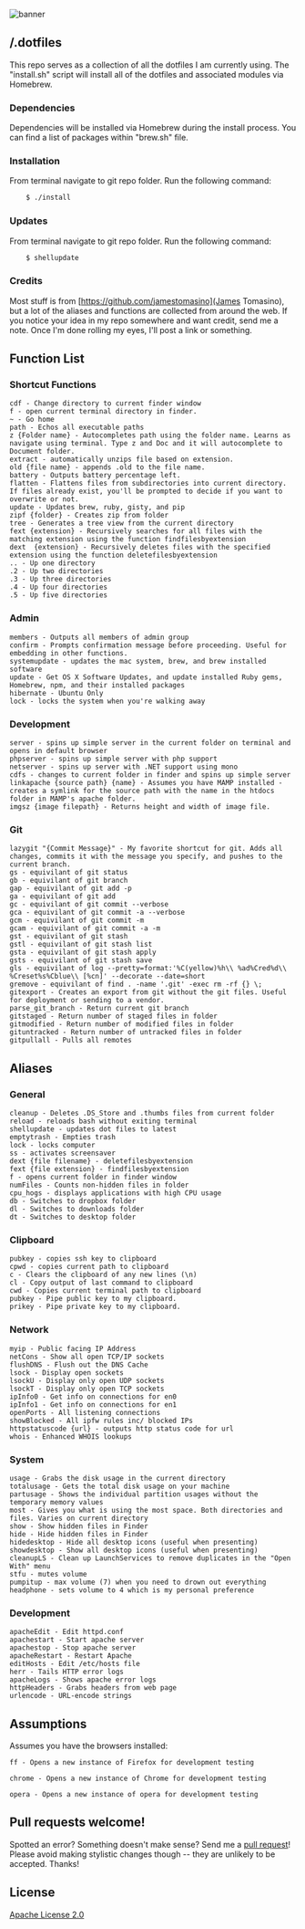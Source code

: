 
![banner](http://i0.wp.com/www.shawnmullings.com/wp-content/uploads/2016/05/dotfiles.png?w=500 "dotfiles")

## /.dotfiles

This repo serves as a collection of all the dotfiles I am currently using. The "install.sh" script will install all of the dotfiles and associated modules via Homebrew.

### Dependencies ###

Dependencies will be installed via Homebrew during the install process. You can find a list of packages within "brew.sh" file.

### Installation ###

From terminal navigate to git repo folder. Run the following command:

```bash
    $ ./install
```

### Updates ###

From terminal navigate to git repo folder. Run the following command:

```bash
    $ shellupdate
```

### Credits ####

Most stuff is from [https://github.com/jamestomasino](James Tomasino), but a lot of the aliases and functions are collected from around the web. If you notice your idea in my repo somewhere and want credit, send me a note. Once I'm done rolling my eyes, I'll post a link or something.

## Function List

### Shortcut Functions ###

    cdf - Change directory to current finder window
    f - open current terminal directory in finder.
    ~ - Go home
    path - Echos all executable paths     
    z {Folder name} - Autocompletes path using the folder name. Learns as navigate using terminal. Type z and Doc and it will autocomplete to Document folder.
    extract - automatically unzips file based on extension.
    old {file name} - appends .old to the file name.
    battery - Outputs battery percentage left.
    flatten - Flattens files from subdirectories into current directory. If files already exist, you'll be prompted to decide if you want to overwrite or not.
    update - Updates brew, ruby, gisty, and pip
    zipf {folder} - Creates zip from folder
    tree - Generates a tree view from the current directory
    fext {extension} - Recursively searches for all files with the matching extension using the function findfilesbyextension
    dext  {extension} - Recursively deletes files with the specified extension using the function deletefilesbyextension
    .. - Up one directory
    .2 - Up two directories
    .3 - Up three directories
    .4 - Up four directories
    .5 - Up five directories

### Admin ###

    members - Outputs all members of admin group
    confirm - Prompts confirmation message before proceeding. Useful for embedding in other functions.
    systemupdate - updates the mac system, brew, and brew installed software
    update - Get OS X Software Updates, and update installed Ruby gems, Homebrew, npm, and their installed packages
    hibernate - Ubuntu Only
    lock - locks the system when you're walking away

### Development ###

    server - spins up simple server in the current folder on terminal and opens in default browser
    phpserver - spins up simple server with php support
    netserver - spins up server with .NET support using mono
    cdfs - changes to current folder in finder and spins up simple server
    linkapache {source path} {name} - Assumes you have MAMP installed - creates a symlink for the source path with the name in the htdocs folder in MAMP's apache folder.
    imgsz {image filepath} - Returns height and width of image file.

### Git ###

    lazygit "{Commit Message}" - My favorite shortcut for git. Adds all changes, commits it with the message you specify, and pushes to the current branch.
    gs - equivilant of git status
    gb - equivilant of git branch
    gap - equivilant of git add -p
    ga - equivilant of git add
    gc - equivilant of git commit --verbose
    gca - equivilant of git commit -a --verbose
    gcm - equivilant of git commit -m
    gcam - equivilant of git commit -a -m
    gst - equivilant of git stash
    gstl - equivilant of git stash list
    gsta - equivilant of git stash apply
    gsts - equivilant of git stash save
    gls - equivilant of log --pretty=format:'%C(yellow)%h\\ %ad%Cred%d\\ %Creset%s%Cblue\\ [%cn]' --decorate --date=short
    gremove - equivilant of find . -name '.git' -exec rm -rf {} \;
    gitexport - Creates an export from git without the git files. Useful for deployment or sending to a vendor.
    parse_git_branch - Return current git branch
    gitstaged - Return number of staged files in folder
    gitmodified - Return number of modified files in folder
    gituntracked - Return number of untracked files in folder
    gitpullall - Pulls all remotes

## Aliases

### General ###

    cleanup - Deletes .DS_Store and .thumbs files from current folder
    reload - reloads bash without exiting terminal
    shellupdate - updates dot files to latest
    emptytrash - Empties trash
    lock - locks computer
    ss - activates screensaver
    dext {file filename} - deletefilesbyextension
    fext {file extension} - findfilesbyextension
    f - opens current folder in finder window
    numFiles - Counts non-hidden files in folder
    cpu_hogs - displays applications with high CPU usage
    db - Switches to dropbox folder
    dl - Switches to downloads folder
    dt - Switches to desktop folder

### Clipboard ###

    pubkey - copies ssh key to clipboard
    cpwd - copies current path to clipboard
    c - Clears the clipboard of any new lines (\n)
    cl - Copy output of last command to clipboard
    cwd - Copies current terminal path to clipboard
    pubkey - Pipe public key to my clipboard.
    prikey - Pipe private key to my clipboard.

### Network ###

    myip - Public facing IP Address
    netCons - Show all open TCP/IP sockets
    flushDNS - Flush out the DNS Cache
    lsock - Display open sockets
    lsockU - Display only open UDP sockets
    lsockT - Display only open TCP sockets
    ipInfo0 - Get info on connections for en0
    ipInfo1 - Get info on connections for en1
    openPorts - All listening connections
    showBlocked - All ipfw rules inc/ blocked IPs
    httpstatuscode {url} - outputs http status code for url
    whois - Enhanced WHOIS lookups

### System ###

    usage - Grabs the disk usage in the current directory
    totalusage - Gets the total disk usage on your machine
    partusage - Shows the individual partition usages without the temporary memory values
    most - Gives you what is using the most space. Both directories and files. Varies on current directory
    show - Show hidden files in Finder
    hide - Hide hidden files in Finder
    hidedesktop - Hide all desktop icons (useful when presenting)
    showdesktop - Show all desktop icons (useful when presenting)
    cleanupLS - Clean up LaunchServices to remove duplicates in the "Open With" menu
    stfu - mutes volume
    pumpitup - max volume (7) when you need to drown out everything
    headphone - sets volume to 4 which is my personal preference  

### Development ###
    apacheEdit - Edit httpd.conf
    apachestart - Start apache server
    apachestop - Stop apache server
    apacheRestart - Restart Apache
    editHosts - Edit /etc/hosts file
    herr - Tails HTTP error logs
    apacheLogs - Shows apache error logs
    httpHeaders - Grabs headers from web page
    urlencode - URL-encode strings

## Assumptions

 Assumes you have the browsers installed:

    ff - Opens a new instance of Firefox for development testing

    chrome - Opens a new instance of Chrome for development testing

    opera - Opens a new instance of opera for development testing

## Pull requests welcome!

Spotted an error? Something doesn't make sense? Send me a [pull
request](https://github.com/shawnmullings/dotfiles/pulls)! Please avoid making
stylistic changes though -- they are unlikely to be accepted. Thanks!

## License

[Apache License 2.0](../blob/master/LICENSE)
